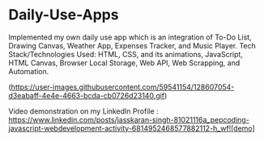 # Daily-Use-Apps

Implemented my own daily use app which is an integration of To-Do List, Drawing Canvas, Weather App, Expenses Tracker, and Music Player.
Tech Stack/Technologies Used: HTML, CSS, and its animations, JavaScript, HTML Canvas, Browser Local Storage, Web API, Web Scrapping, and Automation.

(https://user-images.githubusercontent.com/59541154/128607054-d3eabaff-4e4e-4663-bcda-cb0726d23140.gif)

Video demonstration on my LinkedIn Profile :
https://www.linkedin.com/posts/jasskaran-singh-81021116a_pepcoding-javascript-webdevelopment-activity-6814952468577882112-h_wf![demo]


